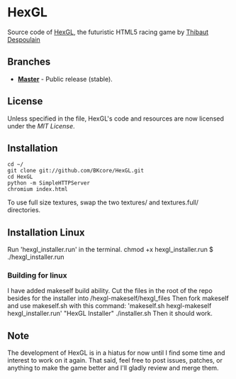HexGL
=========

Source code of [HexGL](http://hexgl.bkcore.com), the futuristic HTML5 racing game by [Thibaut Despoulain](http://bkcore.com)

## Branches
  * **[Master](https://github.com/BKcore/HexGL)** - Public release (stable).

## License

Unless specified in the file, HexGL's code and resources are now licensed under the *MIT License*.

## Installation

	cd ~/
	git clone git://github.com/BKcore/HexGL.git
	cd HexGL
	python -m SimpleHTTPServer
	chromium index.html

To use full size textures, swap the two textures/ and textures.full/ directories.
## Installation Linux

Run 'hexgl_installer.run' in the terminal.
	chmod +x hexgl_installer.run
    $ ./hexgl_installer.run
### Building for linux


I have added makeself build ability.
Cut the files in the root of the repo besides for the installer into /hexgl-makeself/hexgl_files
Then fork makeself and use makeself.sh with this command:
	'makeself.sh hexgl-makeself hexgl_installer.run' "HexGL Installer" ./installer.sh
Then it should work.

## Note

The development of HexGL is in a hiatus for now until I find some time and interest to work on it again.
That said, feel free to post issues, patches, or anything to make the game better and I'll gladly review and merge them.
